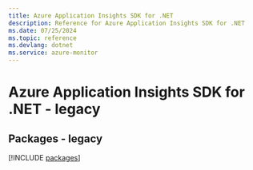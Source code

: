 ```yaml
---
title: Azure Application Insights SDK for .NET
description: Reference for Azure Application Insights SDK for .NET
ms.date: 07/25/2024
ms.topic: reference
ms.devlang: dotnet
ms.service: azure-monitor
---
```

# Azure Application Insights SDK for .NET - legacy
## Packages - legacy
[!INCLUDE [packages](application-insights-index.md)]